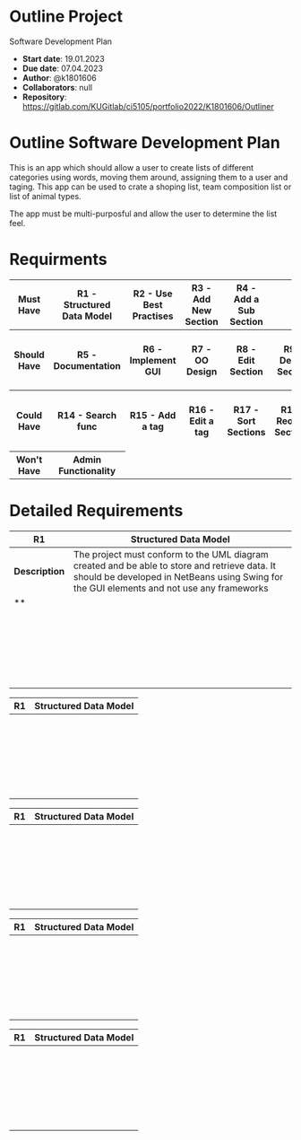 # Outline Project
Software Development Plan
- **Start date**: 19.01.2023
- **Due date**: 07.04.2023
- **Author**: @k1801606
- **Collaborators**: null
- **Repository**: https://gitlab.com/KUGitlab/ci5105/portfolio2022/K1801606/Outliner

# Outline Software Development Plan

This is an app which should allow a user to create lists of different categories using words, moving them around, assigning them to a user and taging. This app can be used to crate a shoping list, team composition list or list of animal types.

The app must be multi-purposful and allow the user to determine the list feel.

# Requirments

<table>
<tr>
	<th> Must Have  </th>
	<th> R1 - Structured Data Model </th>
	<th> R2 - Use Best Practises </th>
	<th> R3 - Add New Section </th>
	<th> R4 - Add a Sub Section </th>
</tr>
<tr>
	<th> Should Have  </th>
	<th> R5 - Documentation </th>
	<th> R6 - Implement GUI </th>
	<th> R7 - OO Design </th>
	<th> R8 - Edit Section </th>
	<th> R9 - Delete Section </th>
	<th> R10 - Mark Section Complete </th>
	<th> R11 - Edit Subsection </th>
	<th> R12 - Delete Subsection </th>
	<th> R13 - Save to a file </th>
</tr>
<tr>
	<th> Could Have </th>
	<th> R14 - Search func </th>
	<th> R15 - Add a tag </th>
	<th> R16 - Edit a tag </th>
	<th> R17 - Sort Sections </th>
	<th> R18 - Reorder Sections </th>
	<th> R19 - Retrieve data from Web </th>
	<th> R20 - Format Text </th>
</tr>
<tr>
	<th> Won't Have  </th>
	<th> Admin Functionality </th>
</tr>
</table>

# Detailed Requirements

| **R1** | **Structured Data Model**|
| ------ | ------------------------ |
| **Description** | The project must conform to the UML diagram created and be able to store and retrieve data. It should be developed in NetBeans using Swing for the GUI elements and not use any frameworks |
| ** | |
| | |
| | |
| | |
| | |
| | |
| | |
| | |
| | |
| | |
| | |
| | |
| | |
| | |
| | |
| | |
| | |
| | |
| | |
| | |
| | |
| | |
| | |
| | |



| **R1** | **Structured Data Model**|
| ------ | ------------------------ |
| | |
| | |
| | |
| | |
| | |
| | |
| | |
| | |
| | |
| | |
| | |
| | |
| | |
| | |
| | |
| | |
| | |
| | |
| | |
| | |
| | |
| | |
| | |
| | |
| | |



| **R1** | **Structured Data Model**|
| ------ | ------------------------ |
| | |
| | |
| | |
| | |
| | |
| | |
| | |
| | |
| | |
| | |
| | |
| | |
| | |
| | |
| | |
| | |
| | |
| | |
| | |
| | |
| | |
| | |
| | |
| | |
| | |



| **R1** | **Structured Data Model**|
| ------ | ------------------------ |
| | |
| | |
| | |
| | |
| | |
| | |
| | |
| | |
| | |
| | |
| | |
| | |
| | |
| | |
| | |
| | |
| | |
| | |
| | |
| | |
| | |
| | |
| | |
| | |
| | |



| **R1** | **Structured Data Model**|
| ------ | ------------------------ |
| | |
| | |
| | |
| | |
| | |
| | |
| | |
| | |
| | |
| | |
| | |
| | |
| | |
| | |
| | |
| | |
| | |
| | |
| | |
| | |
| | |
| | |
| | |
| | |
| | |



